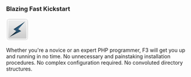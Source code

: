 ### Blazing Fast Kickstart

![lightning](gui/img/lightning.png)

Whether you're a novice or an expert PHP programmer, F3 will get you up and running in no time. No unnecessary and painstaking installation procedures. No complex configuration required. No convoluted directory structures.